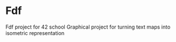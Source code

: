 # Fdf
Fdf project for 42 school
Graphical project for turning text maps into isometric representation
